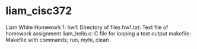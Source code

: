 # liam_cisc372
Liam White
Homework 1:
	hw1: Directory of files
		hw1.txt: Text file of homework assignment
		liam_hello.c: C file for looping a text output
		makefile: Makefile with commands; run, myhi, clean

